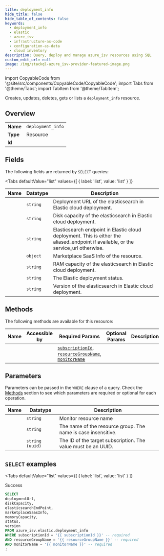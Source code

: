 ```yaml
--- 
title: deployment_info
hide_title: false
hide_table_of_contents: false
keywords:
  - deployment_info
  - elastic
  - azure_isv
  - infrastructure-as-code
  - configuration-as-data
  - cloud inventory
description: Query, deploy and manage azure_isv resources using SQL
custom_edit_url: null
image: /img/stackql-azure_isv-provider-featured-image.png
---
```


import CopyableCode from '@site/src/components/CopyableCode/CopyableCode';
import Tabs from '@theme/Tabs';
import TabItem from '@theme/TabItem';

Creates, updates, deletes, gets or lists a <code>deployment_info</code> resource.

## Overview
<table><tbody>
<tr><td><b>Name</b></td><td><code>deployment_info</code></td></tr>
<tr><td><b>Type</b></td><td>Resource</td></tr>
<tr><td><b>Id</b></td><td><CopyableCode code="azure_isv.elastic.deployment_info" /></td></tr>
</tbody></table>

## Fields

The following fields are returned by `SELECT` queries:

<Tabs
    defaultValue="list"
    values={[
        { label: 'list', value: 'list' }
    ]}
>
<TabItem value="list">

<table>
<thead>
    <tr>
    <th>Name</th>
    <th>Datatype</th>
    <th>Description</th>
    </tr>
</thead>
<tbody>
<tr>
    <td><CopyableCode code="deploymentUrl" /></td>
    <td><code>string</code></td>
    <td>Deployment URL of the elasticsearch in Elastic cloud deployment.</td>
</tr>
<tr>
    <td><CopyableCode code="diskCapacity" /></td>
    <td><code>string</code></td>
    <td>Disk capacity of the elasticsearch in Elastic cloud deployment.</td>
</tr>
<tr>
    <td><CopyableCode code="elasticsearchEndPoint" /></td>
    <td><code>string</code></td>
    <td>Elasticsearch endpoint in Elastic cloud deployment. This is either the aliased_endpoint if available, or the service_url otherwise.</td>
</tr>
<tr>
    <td><CopyableCode code="marketplaceSaasInfo" /></td>
    <td><code>object</code></td>
    <td>Marketplace SaaS Info of the resource.</td>
</tr>
<tr>
    <td><CopyableCode code="memoryCapacity" /></td>
    <td><code>string</code></td>
    <td>RAM capacity of the elasticsearch in Elastic cloud deployment.</td>
</tr>
<tr>
    <td><CopyableCode code="status" /></td>
    <td><code>string</code></td>
    <td>The Elastic deployment status.</td>
</tr>
<tr>
    <td><CopyableCode code="version" /></td>
    <td><code>string</code></td>
    <td>Version of the elasticsearch in Elastic cloud deployment.</td>
</tr>
</tbody>
</table>
</TabItem>
</Tabs>

## Methods

The following methods are available for this resource:

<table>
<thead>
    <tr>
    <th>Name</th>
    <th>Accessible by</th>
    <th>Required Params</th>
    <th>Optional Params</th>
    <th>Description</th>
    </tr>
</thead>
<tbody>
<tr>
    <td><a href="#list"><CopyableCode code="list" /></a></td>
    <td><CopyableCode code="select" /></td>
    <td><a href="#parameter-subscriptionId"><code>subscriptionId</code></a>, <a href="#parameter-resourceGroupName"><code>resourceGroupName</code></a>, <a href="#parameter-monitorName"><code>monitorName</code></a></td>
    <td></td>
    <td></td>
</tr>
</tbody>
</table>

## Parameters

Parameters can be passed in the `WHERE` clause of a query. Check the [Methods](#methods) section to see which parameters are required or optional for each operation.

<table>
<thead>
    <tr>
    <th>Name</th>
    <th>Datatype</th>
    <th>Description</th>
    </tr>
</thead>
<tbody>
<tr id="parameter-monitorName">
    <td><CopyableCode code="monitorName" /></td>
    <td><code>string</code></td>
    <td>Monitor resource name</td>
</tr>
<tr id="parameter-resourceGroupName">
    <td><CopyableCode code="resourceGroupName" /></td>
    <td><code>string</code></td>
    <td>The name of the resource group. The name is case insensitive.</td>
</tr>
<tr id="parameter-subscriptionId">
    <td><CopyableCode code="subscriptionId" /></td>
    <td><code>string (uuid)</code></td>
    <td>The ID of the target subscription. The value must be an UUID.</td>
</tr>
</tbody>
</table>

## `SELECT` examples

<Tabs
    defaultValue="list"
    values={[
        { label: 'list', value: 'list' }
    ]}
>
<TabItem value="list">

Success

```sql
SELECT
deploymentUrl,
diskCapacity,
elasticsearchEndPoint,
marketplaceSaasInfo,
memoryCapacity,
status,
version
FROM azure_isv.elastic.deployment_info
WHERE subscriptionId = '{{ subscriptionId }}' -- required
AND resourceGroupName = '{{ resourceGroupName }}' -- required
AND monitorName = '{{ monitorName }}' -- required
;
```
</TabItem>
</Tabs>
